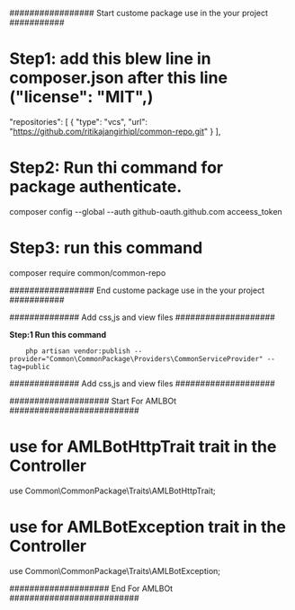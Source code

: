
################# Start custome package use in the your project ###########
# Step1: add this blew line in composer.json after this line ("license": "MIT",)
"repositories": [
        {
            "type": "vcs",
            "url": "https://github.com/ritikajangirhipl/common-repo.git"
        }
    ],

# Step2: Run thi command for package authenticate.
composer config --global --auth github-oauth.github.com acceess_token

# Step3: run this command
composer require common/common-repo

################# End custome package use in the your project  ###########





############## Add css,js and view files ####################

**Step:1 Run this command** 

        php artisan vendor:publish --provider="Common\CommonPackage\Providers\CommonServiceProvider" --tag=public
        
############## Add css,js and view files ####################







#################### Start For AMLBOt ##########################

#  use for AMLBotHttpTrait trait in the Controller 
use Common\CommonPackage\Traits\AMLBotHttpTrait;

#  use for AMLBotException trait in the Controller 
use Common\CommonPackage\Traits\AMLBotException;

#################### End For AMLBOt ##########################
